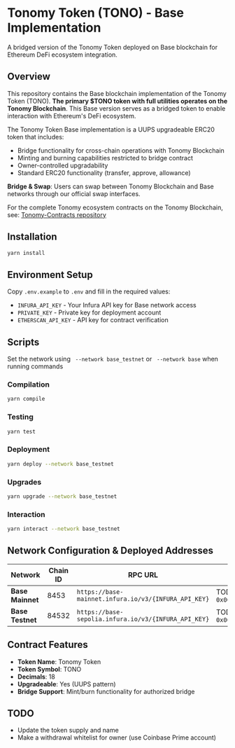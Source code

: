 # Tonomy Token (TONO) - Base Implementation

A bridged version of the Tonomy Token deployed on Base blockchain for Ethereum DeFi ecosystem integration.

## Overview

This repository contains the Base blockchain implementation of the Tonomy Token (TONO). **The primary $TONO token with full utilities operates on the Tonomy Blockchain**. This Base version serves as a bridged token to enable interaction with Ethereum's DeFi ecosystem.

The Tonomy Token Base implementation is a UUPS upgradeable ERC20 token that includes:
- Bridge functionality for cross-chain operations with Tonomy Blockchain
- Minting and burning capabilities restricted to bridge contract
- Owner-controlled upgradability
- Standard ERC20 functionality (transfer, approve, allowance)

**Bridge & Swap**: Users can swap between Tonomy Blockchain and Base networks through our official swap interfaces.

For the complete Tonomy ecosystem contracts on the Tonomy Blockchain, see: [Tonomy-Contracts repository](https://github.com/Tonomy-Foundation/Tonomy-Contracts)

## Installation

```bash
yarn install
```

## Environment Setup

Copy `.env.example` to `.env` and fill in the required values:
- `INFURA_API_KEY` - Your Infura API key for Base network access
- `PRIVATE_KEY` - Private key for deployment account
- `ETHERSCAN_API_KEY` - API key for contract verification

## Scripts

Set the network using ` --network base_testnet` or ` --network base` when running commands

### Compilation
```bash
yarn compile
```

### Testing
```bash
yarn test
```

### Deployment
```bash
yarn deploy --network base_testnet
```

### Upgrades
```bash
yarn upgrade --network base_testnet
```

### Interaction
```bash
yarn interact --network base_testnet
```

## Network Configuration & Deployed Addresses

| Network | Chain ID | RPC URL | Contract Address | Swap URL |
|---------|----------|---------|------------------|----------|
| **Base Mainnet** | 8453 | `https://base-mainnet.infura.io/v3/{INFURA_API_KEY}` | TODO: `0x0000000000000000000000000000000000000000` | https://swap.tonomy.io |
| **Base Testnet** | 84532 | `https://base-sepolia.infura.io/v3/{INFURA_API_KEY}` | TODO: `0x0000000000000000000000000000000000000000` | https://swap.testnet.tonomy.io |

## Contract Features

- **Token Name**: Tonomy Token
- **Token Symbol**: TONO
- **Decimals**: 18
- **Upgradeable**: Yes (UUPS pattern)
- **Bridge Support**: Mint/burn functionality for authorized bridge


## TODO
- Update the token supply and name
- Make a withdrawal whitelist for owner (use Coinbase Prime account)